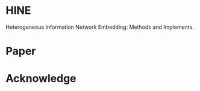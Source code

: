 # HINE
Heterogeneous Information Network Embedding: Methods and Implements.

# Paper

# Acknowledge
